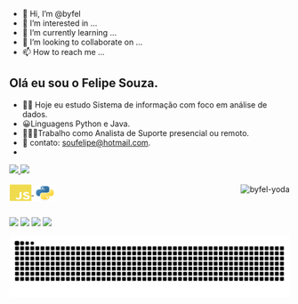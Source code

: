 - 👋 Hi, I’m @byfel
- 👀 I’m interested in ...
- 🌱 I’m currently learning ...
- 💞️ I’m looking to collaborate on ...
- 📫 How to reach me ...

<!---
byfel/byfel is a ✨ special ✨ repository because its `README.md` (this file) appears on your GitHub profile.
You can click the Preview link to take a look at your changes.
--->

## Olá eu sou o Felipe Souza.
- 👨‍💻 Hoje eu estudo Sistema de informação com foco em análise de dados.
- 😀Linguagens Python e Java.
- 🧑🏿‍💻Trabalho como Analista de Suporte presencial ou remoto.
- 📧 contato: soufelipe@hotmail.com.
-  <div>
  <a href="https://github.com/byfe2">
  <img height="180em" src="https://github-readme-stats.vercel.app/api?username=byfel&show_icons=true&theme=dracula&include_all_commits=true&count_private=true"/>
  <img height="180em" src="https://github-readme-stats.vercel.app/api/top-langs/?username=byfel&layout=compact&langs_count=7&theme=dracula"/>
</div>
  
  <div style="display: inline_block"><br>
  <img align="center" alt="byfel-Js" height="30" width="40" src="https://raw.githubusercontent.com/devicons/devicon/master/icons/javascript/javascript-plain.svg">
  <img align="center" alt="byfel-Python" height="30" width="40" src="https://raw.githubusercontent.com/devicons/devicon/master/icons/python/python-original.svg">
  <img align="right" alt="byfel-yoda" src="">
</div>
  
   ##
 
<div> 
  <a href="https://instagram.com/fe.lipe.souza" target="_blank"><img src="https://img.shields.io/badge/-Instagram-%23E4405F?style=for-the-badge&logo=instagram&logoColor=white" target="_blank"></a>
 	<a href="https://https://www.twitch.tv/byfel22" target="_blank"><img src="https://img.shields.io/badge/Twitch-9146FF?style=for-the-badge&logo=twitch&logoColor=white" target="_blank"></a> 
  <a href = "mailto:contatofelipe.rochadesouza@gmail.com"><img src="https://img.shields.io/badge/-Gmail-%23333?style=for-the-badge&logo=gmail&logoColor=white" target="_blank"></a>
  <a href="https://www.linkedin.com/in/felipe-rocha-de-souza-a7355920/" target="_blank"><img src="https://img.shields.io/badge/-LinkedIn-%230077B5?style=for-the-badge&logo=linkedin&logoColor=white" target="_blank"></a> 
 
  ![Snake animation](https://github.com/byfel/byfel2/blob/output/github-contribution-grid-snake.svg)
 
</div>

